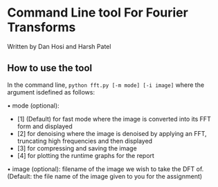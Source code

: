 # Command Line tool For Fourier Transforms
Written by Dan Hosi and Harsh Patel

## How to use the tool
In the command line, `python fft.py [-m mode] [-i image]` where the argument isdefined as follows: 

• mode (optional): 
  - [1] (Default) for fast mode where the image is converted into its FFT form and displayed
  - [2] for denoising where the image is denoised by applying an FFT, truncating high 
frequencies and then displayed
  - [3] for compressing and saving the image
  - [4] for plotting the runtime graphs for the report  
  
• image (optional): filename of the image we wish to take the DFT of. (Default: the file name 
of the image given to you for the assignment)
